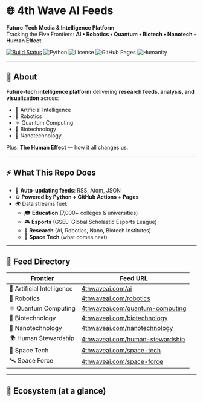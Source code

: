 # 🌐 4th Wave AI Feeds

**Future-Tech Media & Intelligence Platform**  
Tracking the Five Frontiers: **AI • Robotics • Quantum • Biotech • Nanotech • Human Effect**

[![Build Status](https://img.shields.io/github/actions/workflow/status/4thwaveai-feeds/4thwaveai-feeds/update-area-feeds.yml?label=Build)](../../actions)
![Python](https://img.shields.io/badge/Python-3.11-blue)
![License](https://img.shields.io/badge/License-BSL%20→%20Apache%202.0-green)
![GitHub Pages](https://img.shields.io/badge/Powered%20by-GitHub%20Pages-orange)
![Humanity](https://img.shields.io/badge/Built%20with-%E2%9D%A4%EF%B8%8F%20for%20Humanity-red)

---

## 📖 About

**Future-tech intelligence platform** delivering **research feeds, analysis, and visualization** across:
- 🤖 Artificial Intelligence
- 🦾 Robotics
- ⚛️ Quantum Computing
- 🧬 Biotechnology
- 🧪 Nanotechnology

Plus: **The Human Effect** — how it all changes us.

---

## ⚡ What This Repo Does

- 🔄 **Auto-updating feeds**: RSS, Atom, JSON  
- ⚙️ **Powered by Python + GitHub Actions + Pages**  
- 🌍 Data streams fuel:
  - 🎓 **Education** (7,000+ colleges & universities)
  - 🎮 **Esports** (GSEL: Global Scholastic Esports League)
  - 🔬 **Research** (AI, Robotics, Nano, Biotech Institutes)
  - 🚀 **Space Tech** (what comes next)

---

## 📡 Feed Directory

| Frontier              | Feed URL |
|------------------------|------------------------------------------------|
| 🤖 Artificial Intelligence | [4thwaveai.com/ai](https://4thwaveai.com/ai) |
| 🦾 Robotics              | [4thwaveai.com/robotics](https://4thwaveai.com/robotics) |
| ⚛️ Quantum Computing     | [4thwaveai.com/quantum-computing](https://4thwaveai.com/quantum-computing) |
| 🧬 Biotechnology         | [4thwaveai.com/biotechnology](https://4thwaveai.com/biotechnology) |
| 🧪 Nanotechnology        | [4thwaveai.com/nanotechnology](https://4thwaveai.com/nanotechnology) |
| 🌍 Human Stewardship     | [4thwaveai.com/human-stewardship](https://4thwaveai.com/human-stewardship) |
| 🚀 Space Tech            | [4thwaveai.com/space-tech](https://4thwaveai.com/space-tech) |
| 🛰️ Space Force           | [4thwaveai.com/space-force](https://4thwaveai.com/space-force) |

---

## 🧩 Ecosystem (at a glance)


